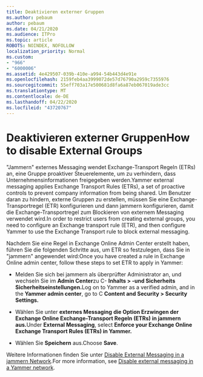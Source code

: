 ```yaml
---
title: Deaktivieren externer Gruppen
ms.author: pebaum
author: pebaum
ms.date: 04/21/2020
ms.audience: ITPro
ms.topic: article
ROBOTS: NOINDEX, NOFOLLOW
localization_priority: Normal
ms.custom:
- "966"
- "6000006"
ms.assetid: 4e429507-039b-410e-a994-54b443d4e91e
ms.openlocfilehash: 2159feb4aa3999072de57d76790a2959c7355976
ms.sourcegitcommit: 55eff703a17e500681d8fa6a87eb067019ade3cc
ms.translationtype: MT
ms.contentlocale: de-DE
ms.lasthandoff: 04/22/2020
ms.locfileid: "43720767"
---
```

# <a name="how-to-disable-external-groups"></a><span data-ttu-id="f17cd-102">Deaktivieren externer Gruppen</span><span class="sxs-lookup"><span data-stu-id="f17cd-102">How to disable External Groups</span></span>

<span data-ttu-id="f17cd-103">"Jammern" externes Messaging wendet Exchange-Transport Regeln (ETRs) an, eine Gruppe proaktiver Steuerelemente, um zu verhindern, dass Unternehmensinformationen freigegeben werden.</span><span class="sxs-lookup"><span data-stu-id="f17cd-103">Yammer external messaging applies Exchange Transport Rules (ETRs), a set of proactive controls to prevent company information from being shared.</span></span> <span data-ttu-id="f17cd-104">Um Benutzer daran zu hindern, externe Gruppen zu erstellen, müssen Sie eine Exchange-Transportregel (ETR) konfigurieren und dann jammern konfigurieren, damit die Exchange-Transportregel zum Blockieren von externem Messaging verwendet wird.</span><span class="sxs-lookup"><span data-stu-id="f17cd-104">In order to restrict users from creating external groups, you need to configure an Exchange transport rule (ETR), and then configure Yammer to use the Exchange Transport rule to block external messaging.</span></span>
  
<span data-ttu-id="f17cd-105">Nachdem Sie eine Regel in Exchange Online Admin Center erstellt haben, führen Sie die folgenden Schritte aus, um ETR so festzulegen, dass Sie in "jammern" angewendet wird:</span><span class="sxs-lookup"><span data-stu-id="f17cd-105">Once you have created a rule in Exchange Online admin center, follow these steps to set ETR to apply in Yammer:</span></span>
  
- <span data-ttu-id="f17cd-106">Melden Sie sich bei jammern als überprüfter Administrator an, und wechseln Sie im **Admin Center**zu C- **Inhalts \> -und Sicherheits Sicherheitseinstellungen.**</span><span class="sxs-lookup"><span data-stu-id="f17cd-106">Log on to Yammer as a verified admin, and in the **Yammer admin center**, go to C **Content and Security \> Security Settings.**</span></span>

- <span data-ttu-id="f17cd-107">Wählen Sie unter **externes Messaging** **die Option Erzwingen der Exchange Online Exchange-Transport Regeln (ETRs) in jammern aus.**</span><span class="sxs-lookup"><span data-stu-id="f17cd-107">Under **External Messaging**, select **Enforce your Exchange Online Exchange Transport Rules (ETRs) in Yammer.**</span></span>

- <span data-ttu-id="f17cd-108">Wählen Sie **Speichern** aus.</span><span class="sxs-lookup"><span data-stu-id="f17cd-108">Choose **Save**.</span></span>

<span data-ttu-id="f17cd-109">Weitere Informationen finden Sie unter [Disable External Messaging in a jammern Network](https://docs.microsoft.com/yammer/work-with-external-users/disable-external-messaging).</span><span class="sxs-lookup"><span data-stu-id="f17cd-109">For more information, see [Disable external messaging in a Yammer network](https://docs.microsoft.com/yammer/work-with-external-users/disable-external-messaging).</span></span>
  